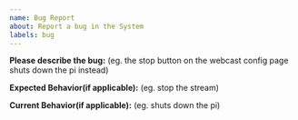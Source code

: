 ```yaml
---
name: Bug Report
about: Report a bug in the System
labels: bug
---
```


**Please describe the bug:** (eg. the stop button on the webcast config page shuts down the pi instead)

**Expected Behavior(if applicable):** (eg. stop the stream)

**Current Behavior(if applicable):** (eg. shuts down the pi)
